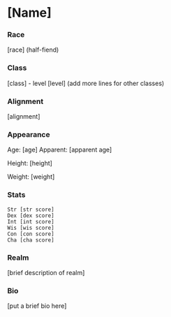 # [Name]

### Race 

[race] (half-fiend)

### Class

[class] - level [level] (add more lines for other classes)

### Alignment

[alignment]

### Appearance

Age:		  [age]	Apparent: 	[apparent age]

Height:	 [height]

Weight:	[weight]

### Stats

```
Str [str score]
Dex [dex score]
Int [int score]
Wis [wis score]
Con [con score]
Cha [cha score]
```

### Realm

[brief description of realm]

### Bio

[put a brief bio here]